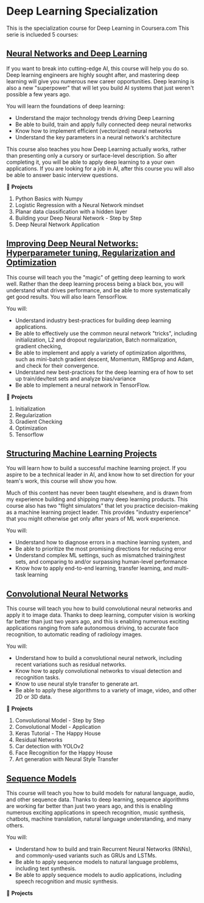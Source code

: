 # Deep Learning Specialization
This is the specialization course for Deep Learning in Coursera.com
This serie is inclueded 5 courses:

## [**Neural Networks and Deep Learning**](https://www.coursera.org/learn/neural-networks-deep-learning)

If you want to break into cutting-edge AI, this course will help you do so. Deep learning engineers are highly sought after, and mastering deep learning will give you numerous new career opportunities. Deep learning is also a new "superpower" that will let you build AI systems that just weren't possible a few years ago.

You will learn the foundations of deep learning:
- Understand the major technology trends driving Deep Learning
- Be able to build, train and apply fully connected deep neural networks 
- Know how to implement efficient (vectorized) neural networks 
- Understand the key parameters in a neural network's architecture

This course also teaches you how Deep Learning actually works, rather than presenting only a cursory or surface-level description. So after completing it, you will be able to apply deep learning to a your own applications. If you are looking for a job in AI, after this course you will also be able to answer basic interview questions.

:rocket: **Projects** 
1. Python Basics with Numpy
2. Logistic Regression with a Neural Network mindset
3. Planar data classification with a hidden layer
4. Building your Deep Neural Network - Step by Step
5. Deep Neural Network Application

## [**Improving Deep Neural Networks: Hyperparameter tuning, Regularization and Optimization**](https://www.coursera.org/learn/deep-neural-network)

This course will teach you the "magic" of getting deep learning to work well. Rather than the deep learning process being a black box, you will understand what drives performance, and be able to more systematically get good results. You will also learn TensorFlow. 

You will: 
- Understand industry best-practices for building deep learning applications. 
- Be able to effectively use the common neural network "tricks", including initialization, L2 and dropout regularization, Batch normalization, gradient checking, 
- Be able to implement and apply a variety of optimization algorithms, such as mini-batch gradient descent, Momentum, RMSprop and Adam, and check for their convergence. 
- Understand new best-practices for the deep learning era of how to set up train/dev/test sets and analyze bias/variance
- Be able to implement a neural network in TensorFlow.

:rocket: **Projects**
1. Initialization
2. Regularization
3. Gradient Checking
4. Optimization
5. Tensorflow

## [**Structuring Machine Learning Projects**](https://www.coursera.org/learn/machine-learning-projects)

You will learn how to build a successful machine learning project. If you aspire to be a technical leader in AI, and know how to set direction for your team's work, this course will show you how.
 
Much of this content has never been taught elsewhere, and is drawn from my experience building and shipping many deep learning products. This course also has two "flight simulators" that let you practice decision-making as a machine learning project leader. This provides "industry experience" that you might otherwise get only after years of ML work experience.

You will: 
- Understand how to diagnose errors in a machine learning system, and 
- Be able to prioritize the most promising directions for reducing error
- Understand complex ML settings, such as mismatched training/test sets, and comparing to and/or surpassing human-level performance
- Know how to apply end-to-end learning, transfer learning, and multi-task learning

## [**Convolutional Neural Networks**](https://www.coursera.org/learn/convolutional-neural-networks/home/info)

This course will teach you how to build convolutional neural networks and apply it to image data. Thanks to deep learning, computer vision is working far better than just two years ago, and this is enabling numerous exciting applications ranging from safe autonomous driving, to accurate face recognition, to automatic reading of radiology images. 

You will:
- Understand how to build a convolutional neural network, including recent variations such as residual networks.
- Know how to apply convolutional networks to visual detection and recognition tasks.
- Know to use neural style transfer to generate art.
- Be able to apply these algorithms to a variety of image, video, and other 2D or 3D data.

:rocket: **Projects**
1. Convolutional Model - Step by Step
2. Convolutional Model - Application
3. Keras Tutorial - The Happy House
4. Residual Networks
5. Car detection with YOLOv2
6. Face Recognition for the Happy House
7. Art generation with Neural Style Transfer

## [**Sequence Models**](https://www.coursera.org/learn/nlp-sequence-models)

This course will teach you how to build models for natural language, audio, and other sequence data. Thanks to deep learning, sequence algorithms are working far better than just two years ago, and this is enabling numerous exciting applications in speech recognition, music synthesis, chatbots, machine translation, natural language understanding, and many others. 

You will:
- Understand how to build and train Recurrent Neural Networks (RNNs), and commonly-used variants such as GRUs and LSTMs.
- Be able to apply sequence models to natural language problems, including text synthesis. 
- Be able to apply sequence models to audio applications, including speech recognition and music synthesis.

:rocket: **Projects**
